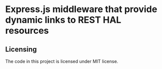 # Express.js middleware that provide dynamic links to REST HAL resources

## Licensing

The code in this project is licensed under MIT license.